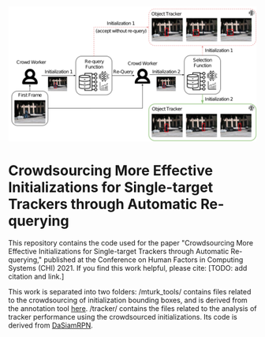 ![Smart Replacement Teaser Figure](https://github.com/lemmersj/crowdsourcing-effective-initializations/blob/main/teaser_fig.png)
# Crowdsourcing More Effective Initializations for Single-target Trackers through Automatic Re-querying
This repository contains the code used for the paper "Crowdsourcing More Effective Initializations for Single-target Trackers through Automatic Re-querying," published at the Conference on Human Factors in Computing Systems (CHI) 2021. If you find this work helpful, please cite:
[TODO: add citation and link.]

This work is separated into two folders: /mturk_tools/ contains files related to the crowdsourcing of initialization bounding boxes, and is derived from the annotation tool [here](https://github.com/kyamagu/bbox-annotator).  /tracker/ contains the files related to the analysis of tracker performance using the crowdsourced initializations. Its code is derived from [DaSiamRPN](https://github.com/foolwood/DaSiamRPN).

